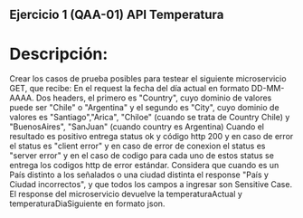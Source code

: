 ## Ejercicio 1 (QAA-01) API Temperatura

# Descripción:

Crear los casos de prueba posibles para testear el siguiente microservicio GET, que recibe:
En el request la fecha del día actual en formato DD-MM-AAAA.
Dos headers, el primero es "Country", cuyo dominio de valores puede ser "Chile" o "Argentina" y el segundo es "City", cuyo dominio de
valores es "Santiago","Arica", "Chiloe" (cuando se trata de Country Chile) y "BuenosAires", "SanJuan" (cuando country es Argentina)
Cuando el resultado es positivo entrega status ok y código http 200 y en caso de error el status es "client error" y en caso de error de
conexion el status es "server error" y en el caso de codigo para cada uno de estos status se entrega los codigos http de error estándar.
Considera que cuando es un País distinto a los señalados o una ciudad distinta el response "País y Ciudad incorrectos", y que todos los
campos a ingresar son Sensitive Case.
El response del microservicio devuelve la temperaturaActual y temperaturaDiaSiguiente en formato json.
